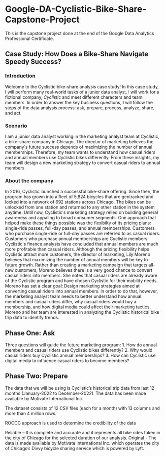 # Google-DA-Cyclistic-Bike-Share-Capstone-Project
This is the capstone project done at the end of the Google Data Analytics Professional Certificate.
## Case Study: How Does a Bike-Share Navigate Speedy Success?
### Introduction
Welcome to the Cyclistic bike-share analysis case study! In this case study, I will perform many real-world tasks of a junior data analyst. I will work for a fictional company, *Cyclistic* and meet different characters and team members. In order to answer the key business questions, I will follow the steps of the data analysis process: ask, prepare, process, analyze, share, and act.
### Scenario
I am a junior data analyst working in the marketing analyst team at Cyclistic, a bike-share company in Chicago. The director of marketing believes the company's future success depends of maximizing the number of annual memberships. Therefore, my team wants to understand how casual riders and annual members use Cyclistic bikes differently. From these insights, my team will design a new marketing strategy to convert casual riders to annual members.
### About the company
In 2016, Cyclistic launched a successful bike-share offering. Since then, the program has grown into a fleet of 5,824 bicycles that are geotracked and locked into a network of 692 stations across Chicago. The bikes can be unlocked from one station and returned to any other station in the system anytime.
Until now, Cyclistic's marketing strategy relied on building general awareness and appaling to broad consumer segments. One approach that helped make these things possible was the flexibilty of its pricing plans: single-ride passes, full-day passes, and annual memberships. Customers who purchase single-ride or full-day passes are referred to as casual riders. Customers who purchase annual memberships are Cyclistic members.
Cyclistic's finance analysts have concluded that annual members are much more profitable than casual riders. Although the pricing flexibility helps Cyclistic attract more customers, the director of marketing, Lily Moreno believes that maximizing the number of annual members will be key to future growth. Rather than creating a marketing campaign that targets all-new customers, Moreno believes there is a very good chance to convert casual riders into members. She notes that casual riders are already aware of the Cyclistic program and have chosen Cyclistic for their mobility needs.
Moreno has set a clear goal: Design marketing strategies aimed at converting casual riders into annual members. In order to do that, however, the marketing analyst team needs to better understand how annual members and casual riders differ, why casual riders would buy a membership, and how digital media could affect their marketing tactics. Moreno and her team are interested in analyzing the Cyclistic historical bike trip data to identify trends.
## Phase One: Ask
Three questions will guide the future marketing program: 1. How do annual members and casual riders use Cyclistic bikes differently? 2. Why would casual riders buy Cyclistic annual memberships? 3. How can Cyclistic use digital media to influence casual riders to become members? 
## Phase Two: Prepare 
The data that we will be using is Cyclistic’s historical trip data from last 12 months (January-2022 to December-2022). The data has been made available by Motivate International Inc.

The dataset consists of 12 CSV files (each for a month) with 13 columns and more than 4 million rows.

ROCCC approach is used to determine the credibility of the data

Reliable – It is complete and accurate and it represents all bike rides taken in the city of Chicago for the selected duration of our analysis.
Original - The data is made available by Motivate International Inc. which operates the city of Chicago’s Divvy bicycle sharing service which is powered by Lyft.
